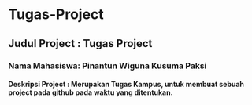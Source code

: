 # Tugas-Project
## Judul Project : Tugas Project
### Nama Mahasiswa: Pinantun Wiguna Kusuma Paksi
#### Deskripsi Project : Merupakan Tugas Kampus, untuk membuat sebuah project pada github pada waktu yang ditentukan.
